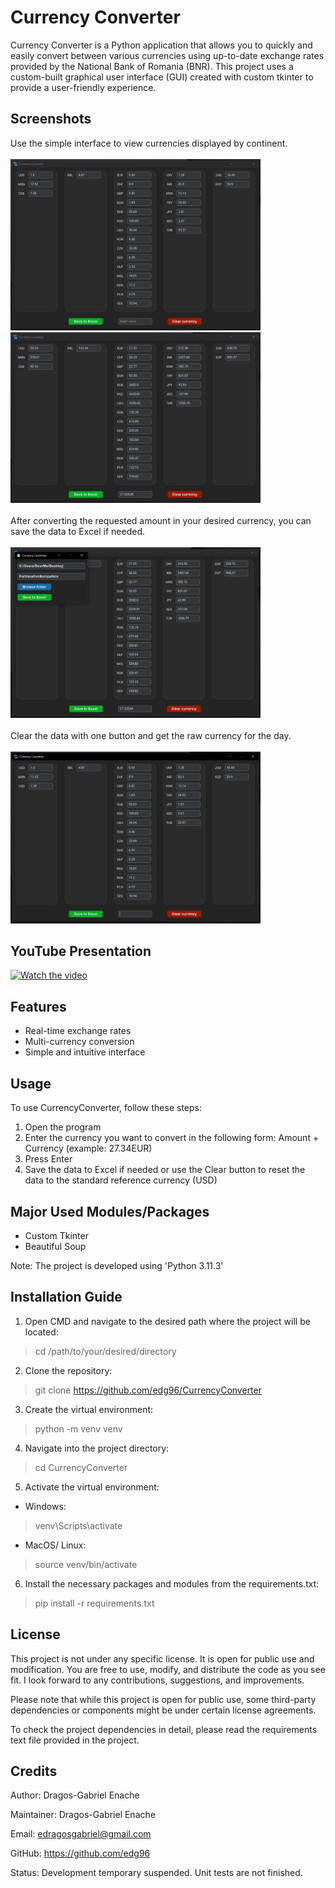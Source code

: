 # Currency Converter

Currency Converter is a Python application that allows you to quickly and easily convert between various currencies using up-to-date exchange rates provided by the National Bank of Romania (BNR). This project uses a custom-built graphical user interface (GUI) created with custom tkinter to provide a user-friendly experience.

## Screenshots

<div>
    Use the simple interface to view currencies displayed by continent.</br>
    </br>
    <img src="resources/githubimages/A1.jpg" width="400" alt="Screenshot 1"/>
    <img src="resources/githubimages/A2.jpg" width="400" alt="Screenshot 2"/>
</div>

<div>
    <br>After converting the requested amount in your desired currency, you can save the data to Excel if needed.</br>
    </br>
    <img src="resources/githubimages/B1.jpg" width="400" alt="Screenshot 3"/>
</div>

<div>
    <br>Clear the data with one button and get the raw currency for the day.</br>
    </br>
    <img src="resources/githubimages/B2.jpg" width="400" alt="Screenshot 5"/>
</div>

## YouTube Presentation

[![Watch the video](https://img.youtube.com/vi/WRO8aIbTuvQ/hqdefault.jpg)](https://youtu.be/WRO8aIbTuvQ?si=Bc11zzeJ3P4pcCkw)

## Features

- Real-time exchange rates
- Multi-currency conversion
- Simple and intuitive interface

## Usage

To use CurrencyConverter, follow these steps:

1. Open the program
2. Enter the currency you want to convert in the following form: Amount + Currency (example: 27.34EUR)
3. Press Enter
4. Save the data to Excel if needed or use the Clear button to reset the data to the standard reference currency (USD)

## Major Used Modules/Packages

- Custom Tkinter
- Beautiful Soup

Note: The project is developed using 'Python 3.11.3'

## Installation Guide

1. Open CMD and navigate to the desired path where the project will be located:
> cd /path/to/your/desired/directory

2. Clone the repository:
> git clone https://github.com/edg96/CurrencyConverter

3. Create the virtual environment:
> python -m venv venv

4. Navigate into the project directory:
> cd CurrencyConverter

5. Activate the virtual environment:
- Windows:
> venv\Scripts\activate
- MacOS/ Linux:
> source venv/bin/activate

6. Install the necessary packages and modules from the requirements.txt:
> pip install -r requirements.txt

## License

This project is not under any specific license. It is open for public use and modification. You are free to use, modify, and distribute the code as you see fit. I look forward to any contributions, suggestions, and improvements.

Please note that while this project is open for public use, some third-party dependencies or components might be under certain license agreements.

To check the project dependencies in detail, please read the requirements text file provided in the project.

## Credits

Author: Dragos-Gabriel Enache

Maintainer: Dragos-Gabriel Enache

Email: edragosgabriel@gmail.com

GitHub: https://github.com/edg96

Status: Development temporary suspended. Unit tests are not finished.
